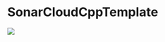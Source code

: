 # SonarCloudCppTemplate
<img src="https://sonarcloud.io/api/project_badges/measure?project=AlessandroSpallina_SonarCloudCppTemplate&metric=alert_status">
